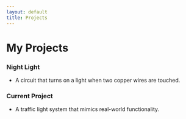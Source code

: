 ```yaml
---
layout: default
title: Projects
---
```


# My Projects

### Night Light
- A circuit that turns on a light when two copper wires are touched.

### Current Project
- A traffic light system that mimics real-world functionality.
